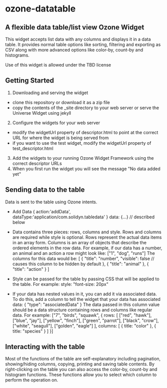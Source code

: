 ozone-datatable
===============

A flexible data table/list view Ozone Widget
--------------------------------------------

This widget accepts list data with any columns and displays it in a data table.  It provides normal table options like sorting, filtering and exporting as CSV along with more advanced options like color-by, count-by and histograms.

Use of this widget is allowed under the TBD license

Getting Started
---------------

1. Downloading and serving the widget
* clone this repository or download it as a zip file
* copy the contents of the _site directory to your web server or serve the Universe Widget using jekyll
2. Configure the widgets for your web server
* modify the widgetUrl property of descriptor.html to point at the correct URL for where the widget is being served from
* if you want to use the test widget, modify the widgetUrl property of test_descriptor.html
3. Add the widgets to your running Ozone Widget Framework using the correct descriptor URLs
4. When you first run the widget you will see the message "No data added yet"

Sending data to the table
-------------------------
Data is sent to the table using Ozone intents.

* Add Data
		{
    		action:'addData',
    		dataType:'application/com.solidyn.tabledata'
		}
		data: {...} // described below
		
* Data contains three pieces: rows, columns and style.  Rows and columns are required while style is optional.  Rows represent the actual data items in an array form.  Columns is an array of objects that describe the ordered elements in the row data.  For example, if our data has a number, an animal and an action a row might look like:
		["1", "dog", "runs"]
The columns for this data would be:
		[
		    {
			  "title": "number", "visible": false // causes this column to be hidden by default
			},
		    {
			  "title": "animal"
			},
			{
		      "title": "action"
		    }
		]
		
* Style can be passed for the table by passing CSS that will be applied to the table.  For example:
		style: "font-size: 20px"

* If your data has nested values in it, you can add it via associated data.  To do this, add a column to tell the widget that your data has associated data:
		{
			"type": "associatedData"
		}
The data passed in this column value should be a data structure containing rows and columns like regular data.  For example:
		["7", "birds", "squawk", {
			rows: [
				["red", "hawk"],
				["blue", "jay"],
				["yellow", "finch"],
				["green", "parrot"],
				["black", "crow"],
				["white", "seagull"],
				["golden", "eagle"]
			],
			columns: [
				{
					title: "color"
				},
				{
					title: "species"
				}
			]
		}]

Interacting with the table
--------------------------
Most of the functions of the table are self-explanatory including pagination, showing/hiding columns, copying, printing and saving table contents.  By right-clicking on the table you can also access the color-by, count-by and histogram functions.  These functions allow you to select which column to perform the operation on.